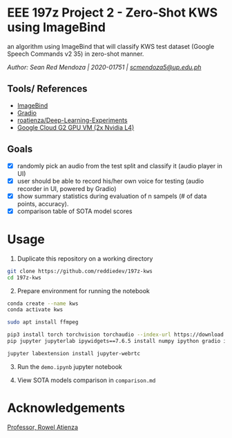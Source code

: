 # EEE 197z Project 2 - Zero-Shot KWS using ImageBind
an algorithm using ImageBind that will classify KWS test dataset (Google Speech Commands v2 35) in zero-shot manner. 

*Author: Sean Red Mendoza | 2020-01751 | scmendoza5@up.edu.ph*

## Tools/ References
- [ImageBind](https://github.com/facebookresearch/ImageBind)
- [Gradio](https://gradio.app/)
- [roatienza/Deep-Learning-Experiments](https://github.com/roatienza/Deep-Learning-Experiments)
- [Google Cloud G2 GPU VM (2x Nvidia L4)](https://cloud.google.com/blog/products/compute/introducing-g2-vms-with-nvidia-l4-gpus)

## Goals
- [x] randomly pick an audio from the test split and classify it (audio player in UI)
- [x] user should be able to record his/her own voice for testing (audio recorder in UI, powered by Gradio)
- [x] show summary statistics during evaluation of n sampels (# of data points, accuracy).
- [x] comparison table of SOTA model scores

# Usage

1. Duplicate this repository on a working directory
```bash
git clone https://github.com/reddiedev/197z-kws
cd 197z-kws
```

2. Prepare environment for running the notebook

```bash
conda create --name kws
conda activate kws

sudo apt install ffmpeg

pip3 install torch torchvision torchaudio --index-url https://download.pytorch.org/whl/cu118
pip jupyter jupyterlab ipywidgets==7.6.5 install numpy ipython gradio ipywebrtc notebook

jupyter labextension install jupyter-webrtc 

```

3. Run the `demo.ipynb` jupyter notebook

4. View SOTA models comparison in `comparison.md`

# Acknowledgements
[Professor, Rowel Atienza](https://github.com/roatienza)